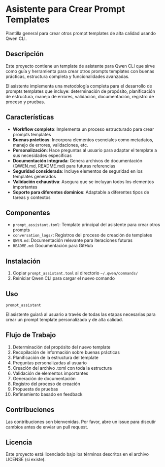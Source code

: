# Asistente para Crear Prompt Templates

Plantilla general para crear otros prompt templates de alta calidad usando Qwen CLI.

## Descripción

Este proyecto contiene un template de asistente para Qwen CLI que sirve como guía y herramienta para crear otros prompts templates con buenas prácticas, estructura completa y funcionalidades avanzadas.

El asistente implementa una metodología completa para el desarrollo de prompts templates que incluye: determinación de propósito, planificación de estructura, manejo de errores, validación, documentación, registro de proceso y pruebas.

## Características

- **Workflow completo**: Implementa un proceso estructurado para crear prompts templates
- **Buenas prácticas**: Incorpora elementos esenciales como metadatos, manejo de errores, validaciones, etc.
- **Personalización**: Hace preguntas al usuario para adaptar el template a sus necesidades específicas
- **Documentación integrada**: Genera archivos de documentación (QWEN.md, README.md) para futuras referencias
- **Seguridad considerada**: Incluye elementos de seguridad en los templates generados
- **Validación exhaustiva**: Asegura que se incluyan todos los elementos importantes
- **Soporte para diferentes dominios**: Adaptable a diferentes tipos de tareas y contextos

## Componentes

- `prompt_assistant.toml`: Template principal del asistente para crear otros prompts
- `conversation_logs/`: Registros del proceso de creación de templates
- `QWEN.md`: Documentación relevante para iteraciones futuras
- `README.md`: Documentación para GitHub

## Instalación

1. Copiar `prompt_assistant.toml` al directorio `~/.qwen/commands/`
2. Reiniciar Qwen CLI para cargar el nuevo comando

## Uso

```
prompt_assistant
```

El asistente guiará al usuario a través de todas las etapas necesarias para crear un prompt template personalizado y de alta calidad.

## Flujo de Trabajo

1. Determinación del propósito del nuevo template
2. Recopilación de información sobre buenas prácticas
3. Planificación de la estructura del template
4. Preguntas personalizadas al usuario
5. Creación del archivo .toml con toda la estructura
6. Validación de elementos importantes
7. Generación de documentación
8. Registro del proceso de creación
9. Propuesta de pruebas
10. Refinamiento basado en feedback

## Contribuciones

Las contribuciones son bienvenidas. Por favor, abre un issue para discutir cambios antes de enviar un pull request.

## Licencia

Este proyecto está licenciado bajo los términos descritos en el archivo LICENSE (si existe).
